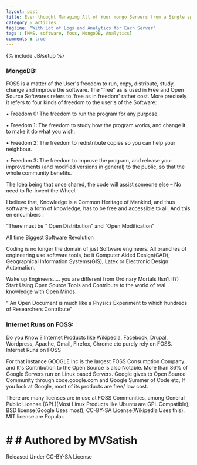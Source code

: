 ```yaml
---
layout: post
title: Ever thought Managing All of Your mongo Servers from a Single space?
category : articles
tagline: "With Lot of Logs and Analytics for Each Server"
tags : [MMS, software, foss, MongoDB, Analytics]
comments : true
---
```

{% include JB/setup %}

### MongoDB:

FOSS is a matter of the User's freedom to run, copy, distribute, study, change and improve the software. The “free” as is used in Free and Open Source Softwares refers to 'free as in freedom' rather cost. More precisely it refers to four kinds of freedom to the user's of the Software:

• Freedom 0: The freedom to run the program for any purpose.

• Freedom 1: The freedom to study how the program works, and change it to make it do what you wish.

• Freedom 2: The freedom to redistribute copies so you can help your neighbour.

• Freedom 3: The freedom to improve the program, and release your improvements (and modified versions in general) to the public, so that the whole community benefits.

The Idea being that once shared, the code will assist someone else – No need to Re-invent the Wheel.

I believe that, Knowledge is a Common Heritage of Mankind, and thus software, a form of knowledge, has to be free and accessible to all. And this en encumbers :

“There must be “ Open Distribution” and “Open Modification”

All time Biggest Software Revolution

Coding is no longer the domain of just Software engineers. All branches of engineering use software tools, be it Computer Aided Design(CAD), Geographical Information Systems(GIS), Latex or Electronic Design Automation.

Wake up Engineers..... you are different from Ordinary Mortals (Isn't it?) Start Using Open Source Tools and Contribute to the world of real knowledge with Open Minds.

“ An Open Document is much like a Physics Experiment to which hundreds of Researchers Contribute”

### Internet Runs on FOSS:

Do you Know ? Internet Products like Wikipedia, Facebook, Drupal, Wordpress, Apache, Gmail, Firefox, Chrome etc purely rely on FOSS.
Internet Runs on FOSS

For that instance GOOGLE Inc is the largest FOSS Consumption Company. and It's Contribution to the Open Source is also Notable. More than 86% of Google Servers run on Linux based Servers. Google gives to Open Source Community through code.google.com and Google Summer of Code etc, If you look at Google, most of its products are free/ low cost.

There are many licenses are in use at FOSS Communities, among General Public License (GPL)(Most Linux Products like Ubuntu are GPL Compatible), BSD license(Google Uses most), CC-BY-SA License(Wikipedia Uses this), MIT license are Popular.

# # # Authored by MVSatish

Released Under CC-BY-SA License
